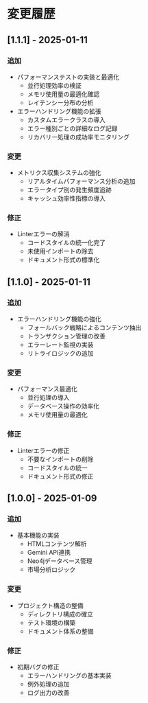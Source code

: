 # 変更履歴

## [1.1.1] - 2025-01-11

### 追加
- パフォーマンステストの実装と最適化
  - 並行処理効率の検証
  - メモリ使用量の最適化確認
  - レイテンシー分布の分析
- エラーハンドリング機能の拡張
  - カスタムエラークラスの導入
  - エラー種別ごとの詳細なログ記録
  - リカバリー処理の成功率モニタリング

### 変更
- メトリクス収集システムの強化
  - リアルタイムパフォーマンス分析の追加
  - エラータイプ別の発生頻度追跡
  - キャッシュ効率性指標の導入

### 修正
- Linterエラーの解消
  - コードスタイルの統一化完了
  - 未使用インポートの除去
  - ドキュメント形式の標準化

## [1.1.0] - 2025-01-11

### 追加
- エラーハンドリング機能の強化
  - フォールバック戦略によるコンテンツ抽出
  - トランザクション管理の改善
  - エラーレート監視の実装
  - リトライロジックの追加

### 変更
- パフォーマンス最適化
  - 並行処理の導入
  - データベース操作の効率化
  - メモリ使用量の最適化

### 修正
- Linterエラーの修正
  - 不要なインポートの削除
  - コードスタイルの統一
  - ドキュメント形式の修正

## [1.0.0] - 2025-01-09

### 追加
- 基本機能の実装
  - HTMLコンテンツ解析
  - Gemini API連携
  - Neo4jデータベース管理
  - 市場分析ロジック

### 変更
- プロジェクト構造の整備
  - ディレクトリ構成の確立
  - テスト環境の構築
  - ドキュメント体系の整備

### 修正
- 初期バグの修正
  - エラーハンドリングの基本実装
  - 例外処理の追加
  - ログ出力の改善 